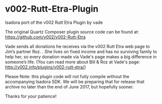 # **v002-Rutt-Etra-Plugin**

Isadora port of the v002 Rutt Etra Plugin by vade

The original Quartz Composer plugin source code can be found at: https://github.com/v002/v002-Rutt-Etra

Vade sends all donations he receives via the v002 Rutt Etra web page to Jim’s partner Roz. . She lives on fixed income and has no surviving family to help her, so every donation made via Vade's page makes a big difference in someone’s life. (You can read more about Bill & Roz at Vade's page: http://v002.info/plugins/v002-rutt-etra/)

Please Note: this plugin code will not fully compile without the accompanying Isadora SDK.
We will be preparing that for release that archive no later than the end of June 2017, but
hopefully sooner.

Thanks for your patience!
